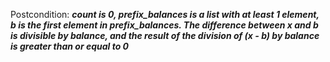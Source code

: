 Postcondition: ***count is 0, prefix_balances is a list with at least 1 element, b is the first element in prefix_balances. The difference between x and b is divisible by balance, and the result of the division of (x - b) by balance is greater than or equal to 0***